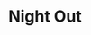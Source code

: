 ---
title: "Night Out"
draft: false
slug: "night-out"
weight: "4"
mainpage: true
related: true

block_project: {
	description: "(description coming soon)",
	bgcolor: "#0D0D0D",
	fontcolor: "#fff",
	work: [ 
		{class: "gallery-col-12 w-md-75", path: "illustration_night-out-01.jpg"},
		{class: "gallery-col-5 offset-md-2 pr-md-3", path: "illustration_night-out-02.jpg"},
		{class: "gallery-col-5 offset-md-2 pl-md-3", path: "illustration_night-out-03.jpg"}
	]
}

---